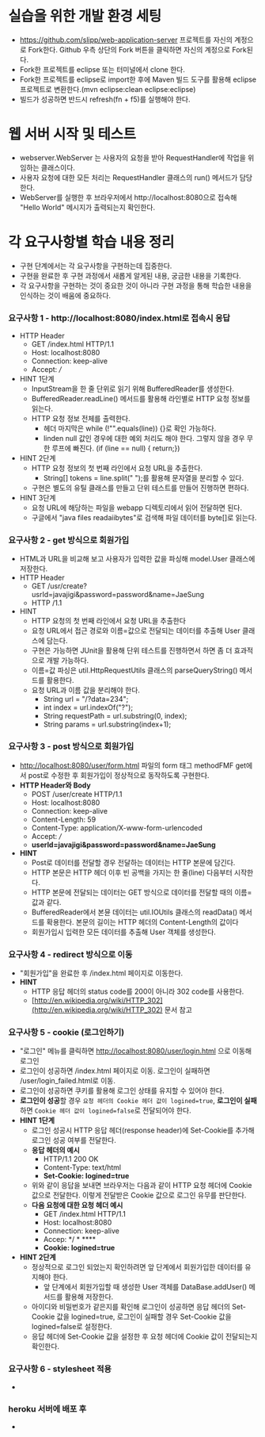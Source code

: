 # 실습을 위한 개발 환경 세팅
* https://github.com/slipp/web-application-server 프로젝트를 자신의 계정으로 Fork한다. Github 우측 상단의 Fork 버튼을 클릭하면 자신의 계정으로 Fork된다.
* Fork한 프로젝트를 eclipse 또는 터미널에서 clone 한다.
* Fork한 프로젝트를 eclipse로 import한 후에 Maven 빌드 도구를 활용해 eclipse 프로젝트로 변환한다.(mvn eclipse:clean eclipse:eclipse)
* 빌드가 성공하면 반드시 refresh(fn + f5)를 실행해야 한다.

# 웹 서버 시작 및 테스트
* webserver.WebServer 는 사용자의 요청을 받아 RequestHandler에 작업을 위임하는 클래스이다.
* 사용자 요청에 대한 모든 처리는 RequestHandler 클래스의 run() 메서드가 담당한다.
* WebServer를 실행한 후 브라우저에서 http://localhost:8080으로 접속해 "Hello World" 메시지가 출력되는지 확인한다.

# 각 요구사항별 학습 내용 정리
* 구현 단계에서는 각 요구사항을 구현하는데 집중한다. 
* 구현을 완료한 후 구현 과정에서 새롭게 알게된 내용, 궁금한 내용을 기록한다.
* 각 요구사항을 구현하는 것이 중요한 것이 아니라 구현 과정을 통해 학습한 내용을 인식하는 것이 배움에 중요하다. 

### 요구사항 1 - http://localhost:8080/index.html로 접속시 응답
- HTTP Header
    - GET /index.html HTTP/1.1
    - Host: localhost:8080
    - Connection: keep-alive
    - Accept: */*
- HINT 1단계
    - InputStream을 한 줄 단위로 읽기 위해 BufferedReader를 생성한다.
    - BufferedReader.readLine() 메서드를 활용해 라인별로 HTTP 요청 정보를 읽는다.
    - HTTP 요청 정보 전체를 출력한다.
        - 헤더 마지막은 while (!"".equals(line)) {}로 확인 가능하다.
        - linden null 값인 경우에 대한 예외 처리도 해야 한다. 그렇지 않을 경우 무한 루프에 빠진다. (if (line == null) { return;})
- HINT 2단계
    - HTTP 요청 정보의 첫 번째 라인에서 요청 URL을 추출한다.
        - String[] tokens = line.split(" ");를 활용해 문자열을 분리할 수 있다.
    - 구현은 별도의 유틸 클래스를 만들고 단위 테스트를 만들어 진행하면 편하다.
- HINT 3단계
    - 요청 URL에 해당하는 파일을 webapp 디렉토리에서 읽어 전달하면 된다.
    - 구글에서 "java files readaiibytes"로 검색해 파일 데이터를 byte[]로 읽는다.    

### 요구사항 2 - get 방식으로 회원가입
- HTML과 URL을 비교해 보고 사용자가 입력한 값을 파싱해 model.User 클래스에 저장한다.
- HTTP Header
    - GET /usr/create?usrId=javajigi&password=password&name=JaeSung
    - HTTP /1.1
- HINT
    - HTTP 요청의 첫 번째 라인에서 요청 URL을 추출한다
    - 요청 URL에서 접근 경로와 이름=값으로 전달되는 데이터를 추출해 User 클래스에 담는다.
    - 구현은 가능하면 JUnit을 활용해 단위 테스트를 진행하면서 하면 좀 더 효과적으로 개발 가능하다.
    - 이름=값 파싱은 util.HttpRequestUtils 클래스의 parseQueryString() 메서드를 활용한다.
    - 요청 URL과 이름 값을 분리해야 한다.
        - String url = "/?data=234";
        - int index = url.indexOf("?");
        - String requestPath = url.substring(0, index);
        - String params = url.substring(index+1);

### 요구사항 3 - post 방식으로 회원가입
- [http://localhost:8080/user/form.html](http://localhost:8080/user/form.html) 파일의  form 태그 methodFMF get에서 post로 수정한 후 회원가입이 정상적으로 동작하도록 구현한다.
- **HTTP Header와  Body**
    - POST /user/create HTTP/1.1
    - Host: localhost:8080
    - Connection: keep-alive
    - Content-Length: 59
    - Content-Type: application/X-www-form-urlencoded
    - Accept: */*
    - **userId=javajigi&password=password&name=JaeSung**
- **HINT**
    - Post로 데이터를 전달할 경우 전달하는 데이터는 HTTP 본문에 담긴다.
    - HTTP 본문은 HTTP 헤더 이후 빈 공백을 가지는 한 줄(line) 다음부터 시작한다.
    - HTTP 본문에 전달되는 데이터는 GET 방식으로 데이터를 전달할 때의 이름=값과 같다.
    - BufferedReader에서 본뮨 데이터는  util.IOUtils 클래스의 readData() 메서드를 확용한다. 본문의 길이는 HTTP 헤더의 Content-Length의 값이다
    - 회원가입시 입력한 모든 데이터를 추출해 User 객체를 생성한다.

### 요구사항 4 - redirect 방식으로 이동
- "회원가입"을 완료한 후 /index.html 페이지로 이동한다.
- **HINT**
  - HTTP 응답 헤더의 status code를 200이 아니라 302 code를 사용한다.
  - [http://en.wikipedia.org/wiki/HTTP_302](http://en.wikipedia.org/wiki/HTTP_302) 문서 참고

### 요구사항 5 - cookie (로그인하기)
- "로그인" 메뉴를 클릭하면 [http://localhost:8080/user/login.html](http://localhost:8080/user/login.html으로) 으로 이동해 로그인
- 로그인이 성공하면 /index.html 페이지로 이동. 로그인이 실패하면 /user/login_failed.html로 이동.
- 로그인이 성공하면 쿠키를 활용해 로그인 상태를 유지할 수 있어야 한다.
- **로그인이 성공**할 경우 `요청 헤더의 Cookie 헤더 값이 logined=true`, **로그인이 실패**하면 `Cookie 헤더 값이 logined=false`로 전달되어야 한다.
- **HINT 1단계**
  - 로그인 성공시 HTTP 응답 헤더(response header)에 Set-Cookie를 추가해 로그인 성공 여부를 전달한다.
  - **응답 헤더의 예시**
    - HTTP/1.1 200 OK
    - Content-Type: text/html
    - **Set-Cookie: logined=true**
  - 위와 같이 응답을 보내면 브라우저는 다음과 같이 HTTP 요청 헤더에 Cookie 값으로 전달한다. 이렇게 전달받은 Cookie 값으로 로그인 유무를 판단한다.
  - **다음 요청에 대한 요청 헤더 예시**
    - GET /index.html HTTP/1.1
    - Host: localhost:8080
    - Connection: keep-alive
    - Accep: */ * ****
    - **Cookie: logined=true**
- **HINT 2단계**
  - 정상적으로 로그인 되었는지 확인하려면 앞 단계에서 회원가입한 데이터를 유지해야 한다.
    - 앞 단계에서 회원가입할 때 생성한  User 객체를 DataBase.addUser() 메서드를 활용해 저장한다.
  - 아이디와 비밀번호가 같은지를 확인해 로그인이 성공하면 응답 헤더의 Set-Cookie 값을 logined=true, 로그인이 실패할 경우 Set-Cookie 값을 logined=false로 설정한다.
  - 응답 헤더에 Set-Cookie 값을 설정한 후 요청 헤더에 Cookie 값이 전달되는지 확인한다.

### 요구사항 6 - stylesheet 적용
* 

### heroku 서버에 배포 후
* 